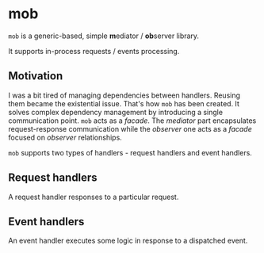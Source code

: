 # mob

`mob` is a generic-based, simple **m**ediator / **ob**server library.

It supports in-process requests / events processing.

## Motivation

I was a bit tired of managing dependencies between handlers. Reusing them became the existential issue. That's how `mob` has been created. It solves complex dependency management by introducing a single communication point. `mob` acts as a *facade*. The *mediator* part encapsulates request-response communication while the *observer* one acts as a *facade* focused on *observer* relationships.

`mob` supports two types of handlers - request handlers and event handlers.

## Request handlers

A request handler responses to a particular request.

## Event handlers

An event handler executes some logic in response to a dispatched event.